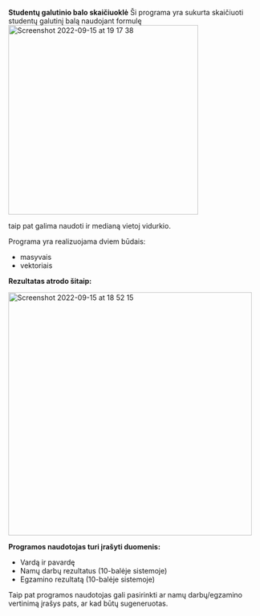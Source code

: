
**Studentų galutinio balo skaičiuoklė**
Ši programa yra sukurta skaičiuoti studentų galutinį balą naudojant formulę   
<img width="378" alt="Screenshot 2022-09-15 at 19 17 38" src="https://user-images.githubusercontent.com/113093671/190455666-fddee56d-f813-4ac3-be4f-808cf290430b.png">

taip pat galima naudoti ir medianą vietoj vidurkio. 

Programa yra realizuojama dviem būdais: 
- masyvais
- vektoriais

**Rezultatas atrodo šitaip:**

<img width="485" alt="Screenshot 2022-09-15 at 18 52 15" src="https://user-images.githubusercontent.com/113093671/190455259-eae1271c-b9cd-400a-8ad9-15e82e5b5dbf.png">

**Programos naudotojas turi įrašyti duomenis:**

-  Vardą ir pavardę
-  Namų darbų rezultatus (10-balėje sistemoje)
-  Egzamino rezultatą (10-balėje sistemoje)

Taip pat programos naudotojas gali pasirinkti ar namų darbų/egzamino vertinimą įrašys pats, ar kad būtų sugeneruotas.

